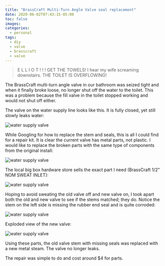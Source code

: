 ```yaml
---
title: "BrassCraft Multi-Turn Angle Valve seal replacement"
date: 2020-06-02T07:43:15-05:00
toc: false
images:
categories:
  - personal
tags: 
  - diy
  - valve
  - brasscraft
  - valve
---
```


> E L L I O T ! ! ! GET THE TOWELS!  I hear my wife screaming downstairs.   THE TOILET IS OVERFLOWING!

The BrassCraft multi-turn angle valve in our bathroom was seized tight and when it finally broke loose, no longer shut off the water to the toilet.  This was a problem because the fill valve in the toilet stopped working and would not shut off either.

The valve on the water supply line looks like this.  It is fully closed, yet still slowly leaks water:

![water supply valve](/images/brasscraftvalvewall.JPG)

While Googling for how to replace the stem and seals, this is all I could find for a repair kit.  It is clear the current valve has metal parts, not plastic.  I would like to replace the broken parts with the same type of components from the original install:

![water supply valve](/images/brasscraftplasticparts.png)


The local big box hardware store sells the exact part I need (BrassCraft 1/2" NOM SWEAT INLET):

![water supply valve](/images/brasscraftbox.JPG)

Hoping to avoid sweating the old valve off and new valve on, I took apart both the old and new valve to see if the stems matched; they do.  Notice the stem on the left side is missing the rubber end seal and is quite corroded:

![water supply valve](/images/brasscraftsidebyside.JPG)

Exploded view of the new valve:

![water supply valve](/images/brasscraftexplode.JPG)

Using these parts, the old valve stem with missing seals was replaced with a new metal steam.  The valve no longer leaks.  

The repair was simple to do and cost around $4 for parts.

